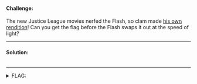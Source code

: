 #### Challenge:

The new Justice League movies nerfed the Flash, so clam made [his own rendition](https://the-flash.web.actf.co)! Can you get the flag before the Flash swaps it out at the speed of light?

---

#### Solution:

```bash
```

---

<details><summary>FLAG:</summary>

```
actf{sp33dy_l1ke_th3_fl4sh}
```

</details>
<br/>
